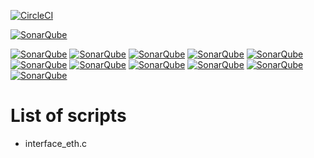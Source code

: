 [![CircleCI](https://circleci.com/bb/devops_sysops/c/tree/master.svg?style=svg)](https://circleci.com/bb/devops_sysops/c/tree/master)

[![SonarQube](https://sonarcloud.io/images/project_badges/sonarcloud-white.svg)](https://sonarcloud.io/images/project_badges/sonarcloud-white.svg )  

[![SonarQube](https://sonarcloud.io/api/project_badges/measure?project=UnixC&metric=bugs )](https://sonarcloud.io/api/project_badges/measure?project=UnixC&metric=bugs )  [![SonarQube](https://sonarcloud.io/api/project_badges/measure?project=UnixC&metric=code_smells )](https://sonarcloud.io/api/project_badges/measure?project=UnixC&metric=code_smells )  [![SonarQube](https://sonarcloud.io/api/project_badges/measure?project=UnixC&metric=coverage )](https://sonarcloud.io/api/project_badges/measure?project=UnixC&metric=coverage )  [![SonarQube](https://sonarcloud.io/api/project_badges/measure?project=UnixC&metric=duplicated_lines_density )](https://sonarcloud.io/api/project_badges/measure?project=UnixC&metric=duplicated_lines_density )  [![SonarQube](https://sonarcloud.io/api/project_badges/measure?project=UnixC&metric=ncloc )](https://sonarcloud.io/api/project_badges/measure?project=UnixC&metric=ncloc )  [![SonarQube](https://sonarcloud.io/api/project_badges/measure?project=UnixC&metric=sqale_rating )](https://sonarcloud.io/api/project_badges/measure?project=UnixC&metric=sqale_rating )  [![SonarQube](https://sonarcloud.io/api/project_badges/measure?project=UnixC&metric=alert_status )](https://sonarcloud.io/api/project_badges/measure?project=UnixC&metric=alert_status )  [![SonarQube](https://sonarcloud.io/api/project_badges/measure?project=UnixC&metric=reliability_rating )](https://sonarcloud.io/api/project_badges/measure?project=UnixC&metric=reliability_rating )  [![SonarQube](https://sonarcloud.io/api/project_badges/measure?project=UnixC&metric=security_rating )](https://sonarcloud.io/api/project_badges/measure?project=UnixC&metric=security_rating )  [![SonarQube](https://sonarcloud.io/api/project_badges/measure?project=UnixC&metric=sqale_index )](https://sonarcloud.io/api/project_badges/measure?project=UnixC&metric=sqale_index )  [![SonarQube](https://sonarcloud.io/api/project_badges/measure?project=UnixC&metric=vulnerabilities )](https://sonarcloud.io/api/project_badges/measure?project=UnixC&metric=vulnerabilities )
 
 
# List of scripts #

* interface_eth.c